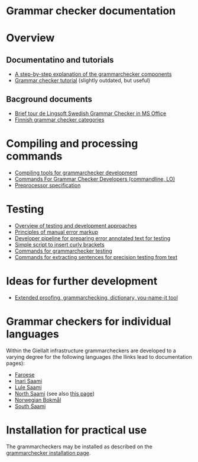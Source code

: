 
# Grammar checker documentation



# Overview
## Documentatino and tutorials
- [A step-by-step explanation of the grammarchecker components](https://github.com/divvun/libdivvun/blob/master/README.org)
- [Grammar checker tutorial](doc/GrammarcheckerTutorial.html) (slightly outdated, but useful)

## Bacground documents
- [Brief tour de Lingsoft Swedish Grammar Checker in MS Office](doc/LingsoftGrammarChecker.html)
- [Finnish grammar checker categories](doc/LSFinnishGrammarCheckerCategories.html)


# Compiling and processing commands
- [Compiling tools for grammarchecker development](doc/GrammarcheckerCompilation.html)
- [Commands For Grammar Checker Developers (commandline, LO)](../../tools/CommandsForGrammarCheckerDevelopers.html)
- [Preprocessor specification](doc/PreprocessorSpecification.html)

# Testing

- [Overview of testing and development approaches](doc/grammarchecker-testing-overview.md)
- [Principles of manual error markup](../spelling/testdoc/error-markup.html)
- [Developer pipeline for preparing error annotated text for testing](preparing-annotated-text.md)
- [Simple script to insert curly brackets](curly-bracket.md)
- [Commands for grammarchecker testing](doc/grammarchecker_testing.html)
- [Commands for extracting sentences for precision testing from text](extracting-precision-sentences.md)

# Ideas for further development

- [Extended proofing, grammarchecking, dictionary, you-name-it tool](extendedproofingtool.md)

# Grammar checkers for individual languages

Within the Giellalt infrastructure grammarcheckers are developed to a varying degree for the following languages (the llinks lead to documentation pages): 

- [Faroese](https://giellalt.github.io/lang-fao/gramcheck/)
- [Inari Saami](https://giellalt.github.io/lang-smn/gramcheck/index.md)
- [Lule Saami](https://giellalt.github.io/lang-smj/gramcheck/)
- [North Saami](https://giellalt.github.io/lang-smn/gramcheck/) (see also [this page](NortSaamiGrammarchecker.html))
- [Norwegian Bokmål](https://giellalt.github.io/lang-nob/gramcheck/)
- [South Saami](https://giellalt.github.io/lang-sma/gramcheck/)




# Installation for practical use
The grammarcheckers may be installed as described on the [grammarchecker installation page](https://divvun.no/korrektur/gramcheck.html).

